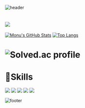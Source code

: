 ![header](https://capsule-render.vercel.app/api?type=waving&color=gradient&height=300&section=header&text=Dahui-Kim%20&fontSize=90)

  <a href="https://hits.seeyoufarm.com"><img src="https://hits.seeyoufarm.com/api/count/incr/badge.svg?url=https%3A%2F%2Fgithub.com%2FKimDahui42&count_bg=%2379C83D&title_bg=%23555555&icon=&icon_color=%23E7E7E7&title=hits&edge_flat=false"/></a>
  ===

[![Monu's GitHub Stats](https://github-readme-stats.vercel.app/api?username=KimDahui42&count_private=true&show_icons=true&theme=radical)](https://github.com/anuraghazra/github-readme-stats)
[![Top Langs](https://github-readme-stats.vercel.app/api/top-langs/?username=KimDahui42&layout=compact&theme=radical&exclude_repo=KimDahui42.github.io&count_private=true)](https://github.com/anuraghazra/github-readme-stats)
  
![Solved.ac profile](http://mazassumnida.wtf/api/pastel/generate_badge?boj=kkddiiock)
===
# 🌊Skills
<img src="https://img.shields.io/badge/C++-00599C?style=flat-squasre&logo=C%2B%2B&logoColor=white"/></a>
<img src="https://img.shields.io/badge/HTML5-E34F26?style=flat-squasre&logo=HTML5&logoColor=white"/></a>
<img src="https://img.shields.io/badge/CSS-1572B6?style=flat-squasre&logo=CSS3&logoColor=white"/></a>
<img src="https://img.shields.io/badge/JavaScript-F7DF1E?style=flat-squasre&logo=JavaScript&logoColor=white"/></a>
<img src="https://img.shields.io/badge/GitHub-181717?style=flat-squasre&logo=GitHub&logoColor=white"/></a>


![footer](https://capsule-render.vercel.app/api?type=waving&reversal=true&color=gradient&section=footer)
